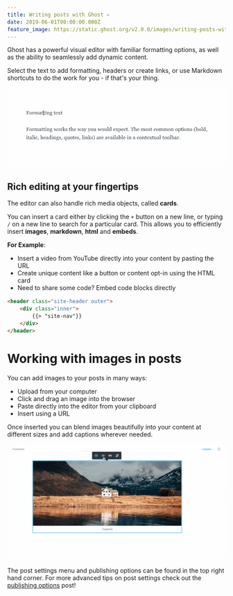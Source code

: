 ```yaml
---
title: Writing posts with Ghost ✍️
date: 2019-06-01T00:00:00.000Z
feature_image: https://static.ghost.org/v2.0.0/images/writing-posts-with-ghost.jpg
---
```


Ghost has a powerful visual editor with familiar formatting options, as well as the ability to seamlessly add dynamic content.

Select the text to add formatting, headers or create links, or use Markdown shortcuts to do the work for you - if that's your thing.

![](../media/formatting-editor-demo.gif)

## Rich editing at your fingertips

The editor can also handle rich media objects, called **cards**.

You can insert a card either by clicking the  `+`  button on a new line, or typing  `/`  on a new line to search for a particular card. This allows you to efficiently insert **images**, **markdown**, **html** and **embeds**.

**For Example**:

- Insert a video from YouTube directly into your content by pasting the URL
- Create unique content like a button or content opt-in using the HTML card
- Need to share some code? Embed code blocks directly

```html
<header class="site-header outer">
    <div class="inner">
        {{> "site-nav"}}
    </div>
</header>
```

# Working with images in posts

You can add images to your posts in many ways:

- Upload from your computer
- Click and drag an image into the browser
- Paste directly into the editor from your clipboard
- Insert using a URL

Once inserted you can blend images beautifully into your content at different sizes and add captions wherever needed.

![](../media/using-images-demo.gif)

The post settings menu and publishing options can be found in the top right hand corner. For more advanced tips on post settings check out the [publishing options]() post!